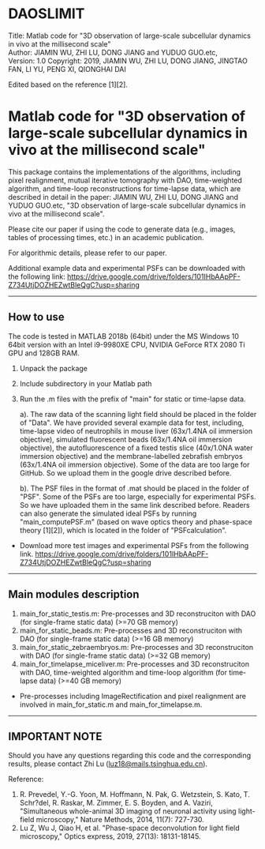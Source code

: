 # DAOSLIMIT
Title:      Matlab code for "3D observation of large-scale subcellular dynamics in vivo at the millisecond scale"  
Author:     JIAMIN WU, ZHI LU, DONG JIANG and YUDUO GUO.etc,  
Version:    1.0 
Copyright:  2019, JIAMIN WU, ZHI LU, DONG JIANG, JINGTAO FAN, LI YU, PENG XI, QIONGHAI DAI

Edited based on the reference [1][2].


Matlab code for "3D observation of large-scale subcellular dynamics in vivo at the millisecond scale"
==========================================================

This package contains the implementations of the algorithms, including pixel realignment, mutual iterative tomography with DAO, time-weighted algorithm, and time-loop reconstructions for time-lapse data, which are described in detail in the paper: 
JIAMIN WU, ZHI LU, DONG JIANG and YUDUO GUO.etc,  "3D observation of large-scale subcellular dynamics in vivo at the millisecond scale".

Please cite our paper if using the code to generate data (e.g., images, tables of processing times, etc.) in an academic publication.

For algorithmic details, please refer to our paper.

Additional example data and experimental PSFs can be downloaded with the following link:
https://drive.google.com/drive/folders/101IHbAApPF-Z734UtjDOZHEZwtBleQgC?usp=sharing

----------------
How to use
----------------
The code is tested in MATLAB 2018b (64bit) under the MS Windows 10 64bit version with an Intel i9-9980XE CPU, NVIDIA GeForce RTX 2080 Ti GPU and 128GB RAM.

1. Unpack the package
2. Include subdirectory in your Matlab path
3. Run the .m files with the prefix of "main" for static or time-lapse data.

   a). The raw data of the scanning light field should be placed in the folder of "Data". We have provided several example data for test, including, time-lapse video of neutrophils in mouse liver (63x/1.4NA oil immersion objective), simulated fluorescent beads (63x/1.4NA oil immersion objective), the autofluorescence of a fixed testis slice (40x/1.0NA water immersion objective) and the membrane-labelled zebrafish embryos (63x/1.4NA oil immersion objective). Some of the data are too large for GitHub. So we upload them in the google drive described before. 
   
   b). The PSF files in the format of .mat should be placed in the folder of "PSF". Some of the PSFs are too large, especially for experimental PSFs. So we have uploaded them in the same link described before. Readers can also generate the simulated ideal PSFs by running "main_computePSF.m" (based on wave optics theory and phase-space theory [1][2]), which is located in the folder of "PSFcalculation".

* Download more test images and experimental PSFs from the following link.
https://drive.google.com/drive/folders/101IHbAApPF-Z734UtjDOZHEZwtBleQgC?usp=sharing


----------------
Main modules description
----------------
1. main_for_static_testis.m: Pre-processes and 3D reconstruciton with DAO (for single-frame static data) (>=70 GB memory)
2. main_for_static_beads.m: Pre-processes and 3D reconstruciton with DAO (for single-frame static data) (>=16 GB memory)
3. main_for_static_zebraembryos.m: Pre-processes and 3D reconstruciton with DAO (for single-frame static data) (>=32 GB memory)
3. main_for_timelapse_miceliver.m: Pre-processes and 3D reconstruciton with DAO, time-weighted algorithm and time-loop algorithm (for time-lapse data) (>=40 GB memory)
* Pre-processes including ImageRectification and pixel realignment are involved in main_for_static.m and main_for_timelapse.m.

----------------
IMPORTANT NOTE 
----------------
Should you have any questions regarding this code and the corresponding results, please contact Zhi Lu (luz18@mails.tsinghua.edu.cn).

Reference:
1.  R. Prevedel, Y.-G. Yoon, M. Hoffmann, N. Pak, G. Wetzstein, S. Kato, T. Schr?del, R. Raskar, M. Zimmer, E. S. Boyden, and A. Vaziri, 
     "Simultaneous whole-animal 3D imaging of neuronal activity using light-field microscopy," Nature Methods, 2014, 11(7): 727-730.
2.  Lu Z, Wu J, Qiao H, et al. "Phase-space deconvolution for light field microscopy," Optics express, 2019, 27(13): 18131-18145.
